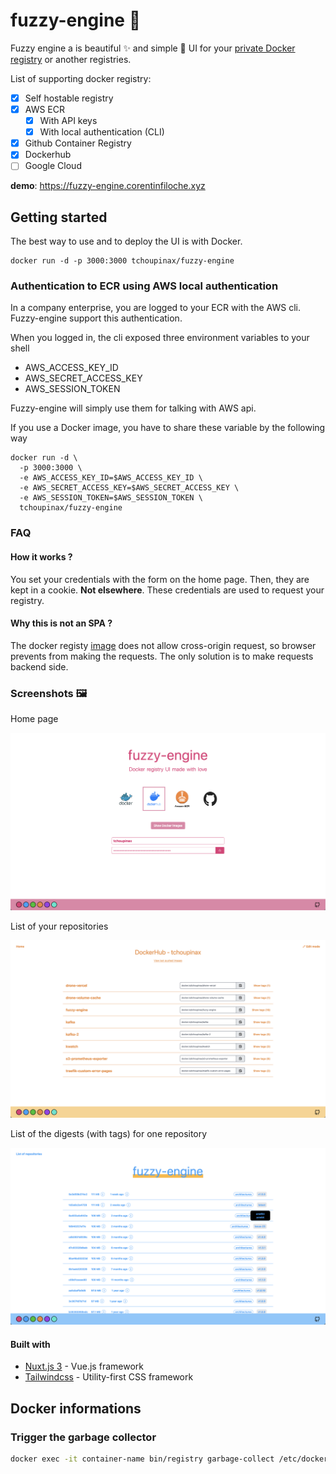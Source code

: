 # fuzzy-engine 🐳

Fuzzy engine a is beautiful ✨ and simple 🐹 UI for your [private Docker registry](https://hub.docker.com/_/registry) or another registries.

List of supporting docker registry:

- [x] Self hostable registry
- [x] AWS ECR
  - [x] With API keys
  - [x] With local authentication (CLI)
- [x] Github Container Registry
- [x] Dockerhub
- [ ] Google Cloud

**demo**: https://fuzzy-engine.corentinfiloche.xyz

## Getting started

The best way to use and to deploy the UI is with Docker.

```
docker run -d -p 3000:3000 tchoupinax/fuzzy-engine
```

### Authentication to ECR using AWS local authentication

In a company enterprise, you are logged to your ECR with the AWS cli. Fuzzy-engine support this authentication.

When you logged in, the cli exposed three environment variables to your shell
- AWS_ACCESS_KEY_ID
- AWS_SECRET_ACCESS_KEY
- AWS_SESSION_TOKEN

Fuzzy-engine will simply use them for talking with AWS api.

If you use a Docker image, you have to share these variable by the following way

```
docker run -d \
  -p 3000:3000 \
  -e AWS_ACCESS_KEY_ID=$AWS_ACCESS_KEY_ID \
  -e AWS_SECRET_ACCESS_KEY=$AWS_SECRET_ACCESS_KEY \
  -e AWS_SESSION_TOKEN=$AWS_SESSION_TOKEN \
  tchoupinax/fuzzy-engine
```

### FAQ

#### How it works ?

You set your credentials with the form on the home page. Then, they are kept in a cookie. **Not elsewhere**. These credentials are used to request your registry.

#### Why this is not an SPA ?

The docker registy [image](https://hub.docker.com/_/registry) does not allow cross-origin request, so browser prevents from making the requests. The only solution is to make requests backend side.

### Screenshots 🖼

Home page

![Home page](./.github/home.png)

List of your repositories

![Home page](./.github/list.png)

List of the digests (with tags) for one repository

![Home page](./.github/tags.png)

#### Built with

* [Nuxt.js 3](https://nuxtjs.org/) - Vue.js framework
* [Tailwindcss](https://tailwindcss.com/) - Utility-first CSS framework

## Docker informations

### Trigger the garbage collector

```bash
docker exec -it container-name bin/registry garbage-collect /etc/docker/registry/config.yml
```
